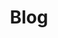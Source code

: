 ---
title: "Blog"
description: "Reflections, insights, and behind-the-scenes notes on the research methods and teaching approaches explored across my academic work."
---
